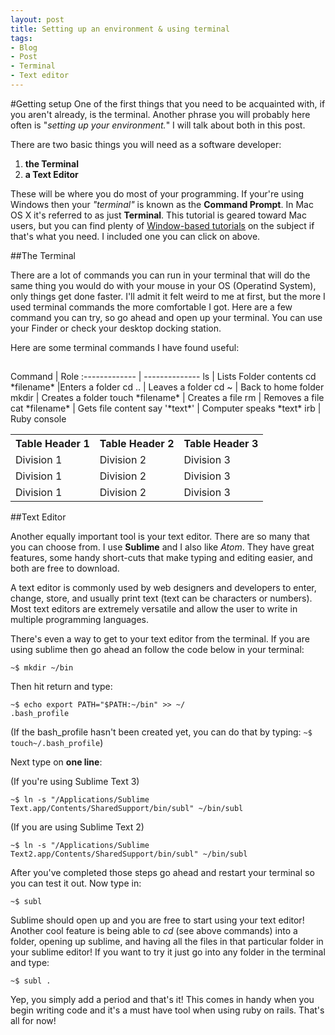 ```yaml
---
layout: post
title: Setting up an environment & using terminal
tags:
- Blog
- Post
- Terminal
- Text editor
---
```


#Getting setup
One of the first things that you need to be acquainted with, if you aren't already, is the terminal. Another phrase you will probably here often is "*setting up your environment.*" I will talk about both in this post.

There are two basic things you will need as a software developer:

1. **the Terminal**
2. **a Text Editor**

These will be where you do most of your programming. If your're using Windows then your *"terminal"* is known as the **Command Prompt**. In Mac OS X it's referred to as just **Terminal**. This tutorial is geared toward Mac users, but you can find plenty of [Window-based tutorials](http://www.bleepingcomputer.com/tutorials/windows-command-prompt-introduction/) on the subject if that's what you need. I included one you can click on above.

##The Terminal

There are a lot of commands you can run in your terminal that will do the same thing you would do with your mouse in your OS (Operatind System), only things get done faster. I'll admit it felt weird to me at first, but the more I used terminal commands the more comfortable I got. Here are a few command you can try, so go ahead and open up your terminal. You can use your Finder or check your desktop docking station.

Here are some terminal commands I have found useful:

<h2 id=Table></h2>
<table class="table table-striped">  
<tr>  
<th>Table Header 1</th>  
<th>Table Header 2</th>  
<th>Table Header 3</th>  
</tr>  
<tr>  
<td>Division 1</td>  
<td>Division 2</td>  
<td>Division 3</td>  
</tr>  
<tr class="even">  
<td>Division 1</td>  
<td>Division 2</td>  
<td>Division 3</td>  
</tr>  
<tr>  
<td>Division 1</td>  
<td>Division 2</td>  
<td>Division 3</td>  
</tr>  
Command		       |	Role
:-------------   | --------------
ls		 	         | Lists Folder contents
cd *filename*    |Enters a folder
cd ..		         | Leaves a folder 
cd ~		         | Back to home folder
mkdir		         | Creates a folder
touch *filename* | Creates a file
rm			         | Removes a file
cat *filename*   | Gets file content
say '*text*'     | Computer speaks *text*
irb			         | Ruby console
</table>

##Text Editor

Another equally important tool is your text editor. There are so many that you can choose from. I use **Sublime** and I also like *Atom*. They have great features, some handy short-cuts that make typing and editing easier, and both are free to download. 

A text editor is commonly used by web designers and developers to enter, change, store, and usually print text (text can be characters or numbers). Most text editors are extremely versatile and allow the user to write in multiple programming languages.

There's even a way to get to your text editor from the terminal. If you are using sublime then go ahead an follow the code below in your terminal:

<code>~$ mkdir ~/bin</code>

Then hit return and type:

<code>~$ echo export PATH="$PATH:~/bin" >> ~/ .bash_profile</code>

(If the bash_profile hasn't been created yet, you can do that by typing:
<code>~$ touch~/.bash_profile</code>)

Next type on **one line**:

(If you're using Sublime Text 3)

<code>~$ ln -s "/Applications/Sublime Text.app/Contents/SharedSupport/bin/subl" ~/bin/subl</code>

(If you are using Sublime Text 2)

<code>~$ ln -s "/Applications/Sublime Text2.app/Contents/SharedSupport/bin/subl" ~/bin/subl</code>

After you've completed those steps go ahead and restart your terminal so you can test it out. Now type in:

<code>~$ subl </code>

Sublime should open up and you are free to start using your text editor! Another cool feature is being able to *cd* (see above commands) into a folder, opening up sublime, and having all the files in that particular folder in your sublime editor! If you want to try it just go into any folder in the terminal and type:

<code>~$ subl . </code>

Yep, you simply add a period and that's it!
This comes in handy when you begin writing code and it's a must have tool when using ruby on rails. That's all for now!
